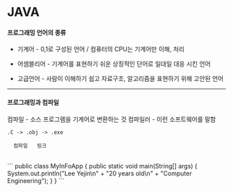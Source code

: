 # JAVA
#### 프로그래밍 언어의 종류

+ 기계어 - 0,1로 구성된 언어 / 컴퓨터의 CPU는 기계어만 이해, 처리

+  어셈블리어 - 기계어를 표현하기 쉬운 상징적인 단어로 일대일 대응 시킨 언어

+ 고급언어 - 사람이 이해하기 쉽고 자료구조, 알고리즘을 표현하기 위해 고안된 언어
* * *

#### 프로그래밍과 컴파일
컴파일 - 소스 프로그램을 기계어로 변환하는 것
컴파일러 - 이런 소프트웨어를 말함

    .C -> .obj -> .exe

      컴파일   링크
<br>
```
public class MyInFoApp {
	public static void main(String[] args) {
		System.out.println("Lee Yejin\n"
				+ "20 years old\n"
				+ "Computer Engineering");
	}
}
```
